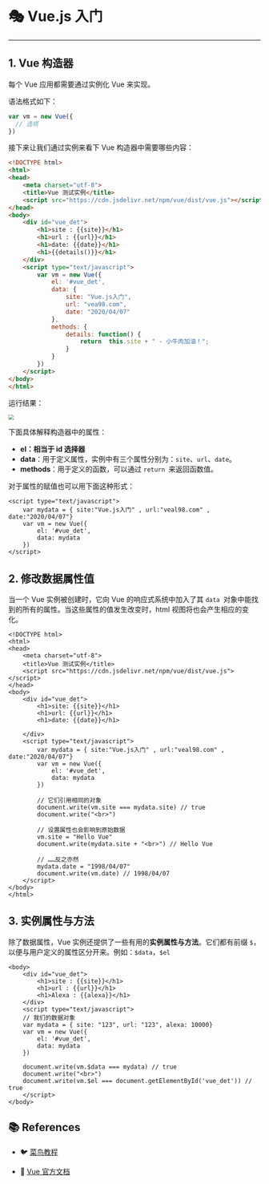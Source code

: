 # 🎭 Vue.js 入门

---

## 1. Vue 构造器

每个 Vue 应用都需要通过实例化 Vue 来实现。

语法格式如下：

```js
var vm = new Vue({
  // 选项
})
```

接下来让我们通过实例来看下 Vue 构造器中需要哪些内容：

```html
<!DOCTYPE html>
<html>
<head>
	<meta charset="utf-8">
	<title>Vue 测试实例</title>
	<script src="https://cdn.jsdelivr.net/npm/vue/dist/vue.js"></script>
</head>
<body>
	<div id="vue_det">
		<h1>site : {{site}}</h1>
		<h1>url : {{url}}</h1>
		<h1>date: {{date}}</h1>
		<h1>{{details()}}</h1>
	</div>
	<script type="text/javascript">
		var vm = new Vue({
			el: '#vue_det',
			data: {
				site: "Vue.js入门",
				url: "vea98.com",
				date: "2020/04/07"
			},
			methods: {
				details: function() {
					return  this.site + " - 小牛肉加油！";
				}
			}
		})
	</script>
</body>
</html>
```

运行结果：

<img src="https://gitee.com/veal98/images/raw/master/img/20200715185052.png" style="zoom: 67%;" />

下面具体解释构造器中的属性：

- **el：相当于 id 选择器**
- **data**：用于定义属性，实例中有三个属性分别为：`site`、`url`、`date`。
- **methods**：用于定义的函数，可以通过 `return `来返回函数值。

对于属性的赋值也可以用下面这种形式：

```vue
<script type="text/javascript">
    var mydata = { site:"Vue.js入门" , url:"veal98.com" , date:"2020/04/07"}
    var vm = new Vue({
        el: '#vue_det',
        data: mydata
    })
</script>
```

## 2. 修改数据属性值

当一个 Vue 实例被创建时，它向 Vue 的响应式系统中加入了其 `data `对象中能找到的所有的属性。当这些属性的值发生改变时，html 视图将也会产生相应的变化。

```vue
<!DOCTYPE html>
<html>
<head>
	<meta charset="utf-8">
	<title>Vue 测试实例</title>
	<script src="https://cdn.jsdelivr.net/npm/vue/dist/vue.js"></script>
</head>
<body>
	<div id="vue_det">
		<h1>site: {{site}}</h1>
		<h1>url: {{url}}</h1>
		<h1>date: {{date}}</h1>
		
	</div>
	<script type="text/javascript">
		var mydata = { site:"Vue.js入门" , url:"veal98.com" , date:"2020/04/07"}
		var vm = new Vue({
			el: '#vue_det',
			data: mydata
		})
        
		// 它们引用相同的对象
   		document.write(vm.site === mydata.site) // true
		document.write("<br>")
        
    	// 设置属性也会影响到原始数据
    	vm.site = "Hello Vue"
    	document.write(mydata.site + "<br>") // Hello Vue
		
    	// ……反之亦然
    	mydata.date = "1998/04/07"
    	document.write(vm.date) // 1998/04/07
	</script>
</body>
</html>
```

## 3. 实例属性与方法

除了数据属性，Vue 实例还提供了一些有用的**实例属性与方法**。它们都有前缀 `$`，以便与用户定义的属性区分开来。例如：`$data`，`$el`

```vue
<body>
	<div id="vue_det">
		<h1>site : {{site}}</h1>
		<h1>url : {{url}}</h1>
		<h1>Alexa : {{alexa}}</h1>
	</div>
	<script type="text/javascript">
	// 我们的数据对象
	var mydata = { site: "123", url: "123", alexa: 10000}
	var vm = new Vue({
		el: '#vue_det',
		data: mydata
	})

	document.write(vm.$data === mydata) // true
	document.write("<br>")
	document.write(vm.$el === document.getElementById('vue_det')) // true
	</script>
</body>
```

## 📚 References

- 🐦 [菜鸟教程](https://www.runoob.com/vue2)

- 📘 [Vue 官方文档](https://cn.vuejs.org/v2/guide)
